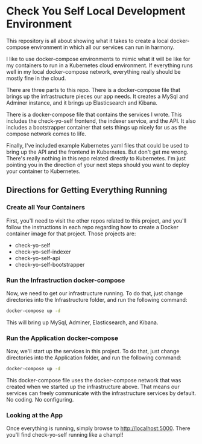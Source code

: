 # Check You Self Local Development Environment

This repository is all about showing what it takes to create a local
docker-compose environment in which all our services can run in harmony.

I like to use docker-compose environments to mimic what it will be like
for my containers to run in a Kubernetes cloud environment. If everything runs
well in my local docker-compose network, everything really should be mostly
fine in the cloud.

There are three parts to this repo. There is a docker-compose file that brings
up the infrastructure pieces our app needs. It creates a MySql and Adminer instance,
and it brings up Elasticsearch and Kibana.

There is a docker-compose file that contains the services I wrote. This includes
the check-yo-self frontend, the indexer service, and the API. It also includes
a bootstrapper container that sets things up nicely for us as the compose
network comes to life.

Finally, I've included example Kubernetes yaml files that could be used
to bring up the API and the frontend in Kubernetes. But don't get me wrong.
There's really nothing in this repo related directly to Kubernetes. I'm just
pointing you in the direction of your next steps should you want to deploy
your container to Kubernetes.

## Directions for Getting Everything Running

### Create all Your Containers

First, you'll need to visit the other repos related to this project, and you'll
follow the instructions in each repo regarding how to create a Docker container
image for that project. Those projects are:

* check-yo-self
* check-yo-self-indexer
* check-yo-self-api
* check-yo-self-bootstrapper

### Run the Infrastruction docker-compose

Now, we need to get our infrastructure running. To do that, just change directories
into the Infrastructure folder, and run the following command:

```bash
docker-compose up -d
```

This will bring up MySql, Adminer, Elasticsearch, and Kibana.

### Run the Application docker-compose

Now, we'll start up the services in this project. To do that, just change directories
into the Application folder, and run the following command:

```bash
docker-compose up -d
```

This docker-compose file uses the docker-compose network that was created
when we started up the infrastructure above. That means our services can
freely communicate with the infrastructure services by default. No coding.
No configuring.

### Looking at the App

Once everything is running, simply browse to [http://localhost:5000](http://localhost:5000).
There you'll find check-yo-self running like a champ!!
